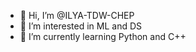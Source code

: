 - 👋 Hi, I’m @ILYA-TDW-CHEP
- 👀 I’m interested in ML and DS
- 🌱 I’m currently learning Python and C++


